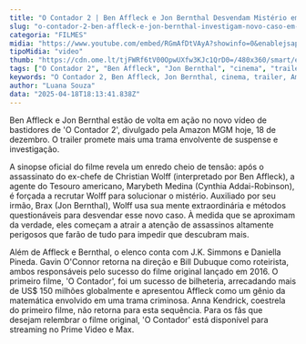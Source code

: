 ```yaml
---
title: "O Contador 2 | Ben Affleck e Jon Bernthal Desvendam Mistério em Novo Trailer"
slug: "o-contador-2-ben-affleck-e-jon-bernthal-investigam-novo-caso-em-trailer"
categoria: "FILMES"
midia: "https://www.youtube.com/embed/RGmAfDtVAyA?showinfo=0&enablejsapi=1"
tipoMidia: "video"
thumb: "https://cdn.ome.lt/tjFWRf6tV00OpwUXfw3KJc1QrD0=/480x360/smart/extras/conteudos/contador.png"
tags: ["O Contador 2", "Ben Affleck", "Jon Bernthal", "cinema", "trailer", "Amazon MGM", "sequência de filme"]
keywords: "O Contador 2, Ben Affleck, Jon Bernthal, cinema, trailer, Amazon MGM, sequência de filme"
author: "Luana Souza"
data: "2025-04-18T18:13:41.838Z"
---
```


Ben Affleck e Jon Bernthal estão de volta em ação no novo vídeo de bastidores de 'O Contador 2', divulgado pela Amazon MGM hoje, 18 de dezembro. O trailer promete mais uma trama envolvente de suspense e investigação.

A sinopse oficial do filme revela um enredo cheio de tensão: após o assassinato do ex-chefe de Christian Wolff (interpretado por Ben Affleck), a agente do Tesouro americano, Marybeth Medina (Cynthia Addai-Robinson), é forçada a recrutar Wolff para solucionar o mistério. Auxiliado por seu irmão, Brax (Jon Bernthal), Wolff usa sua mente extraordinária e métodos questionáveis para desvendar esse novo caso. À medida que se aproximam da verdade, eles começam a atrair a atenção de assassinos altamente perigosos que farão de tudo para impedir que descubram mais.

Além de Affleck e Bernthal, o elenco conta com J.K. Simmons e Daniella Pineda. Gavin O'Connor retorna na direção e Bill Dubuque como roteirista, ambos responsáveis pelo sucesso do filme original lançado em 2016. O primeiro filme, 'O Contador', foi um sucesso de bilheteria, arrecadando mais de US$ 150 milhões globalmente e apresentou Affleck como um gênio da matemática envolvido em uma trama criminosa. Anna Kendrick, coestrela do primeiro filme, não retorna para esta sequência. Para os fãs que desejam relembrar o filme original, 'O Contador' está disponível para streaming no Prime Video e Max.